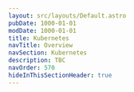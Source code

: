 ```yaml
---
layout: src/layouts/Default.astro
pubDate: 1000-01-01
modDate: 1000-01-01
title: Kubernetes
navTitle: Overview
navSection: Kubernetes
description: TBC
navOrder: 570
hideInThisSectionHeader: true
---
```



